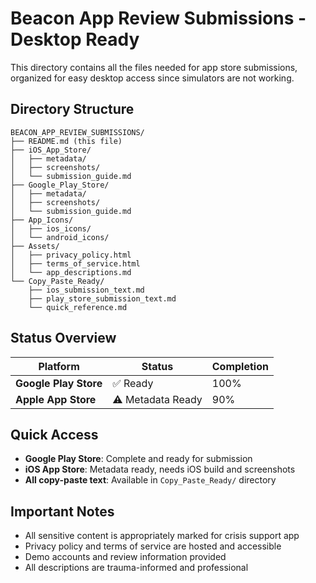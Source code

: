 # Beacon App Review Submissions - Desktop Ready

This directory contains all the files needed for app store submissions, organized for easy desktop access since simulators are not working.

## Directory Structure

```
BEACON_APP_REVIEW_SUBMISSIONS/
├── README.md (this file)
├── iOS_App_Store/
│   ├── metadata/
│   ├── screenshots/
│   └── submission_guide.md
├── Google_Play_Store/
│   ├── metadata/
│   ├── screenshots/
│   └── submission_guide.md
├── App_Icons/
│   ├── ios_icons/
│   └── android_icons/
├── Assets/
│   ├── privacy_policy.html
│   ├── terms_of_service.html
│   └── app_descriptions.md
└── Copy_Paste_Ready/
    ├── ios_submission_text.md
    ├── play_store_submission_text.md
    └── quick_reference.md
```

## Status Overview

| Platform | Status | Completion |
|----------|--------|------------|
| **Google Play Store** | ✅ Ready | 100% |
| **Apple App Store** | ⚠️ Metadata Ready | 90% |

## Quick Access

- **Google Play Store**: Complete and ready for submission
- **iOS App Store**: Metadata ready, needs iOS build and screenshots
- **All copy-paste text**: Available in `Copy_Paste_Ready/` directory

## Important Notes

- All sensitive content is appropriately marked for crisis support app
- Privacy policy and terms of service are hosted and accessible
- Demo accounts and review information provided
- All descriptions are trauma-informed and professional